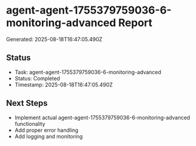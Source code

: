 # agent-agent-1755379759036-6-monitoring-advanced Report

Generated: 2025-08-18T16:47:05.490Z

## Status
- Task: agent-agent-1755379759036-6-monitoring-advanced
- Status: Completed
- Timestamp: 2025-08-18T16:47:05.490Z

## Next Steps
- Implement actual agent-agent-1755379759036-6-monitoring-advanced functionality
- Add proper error handling
- Add logging and monitoring
